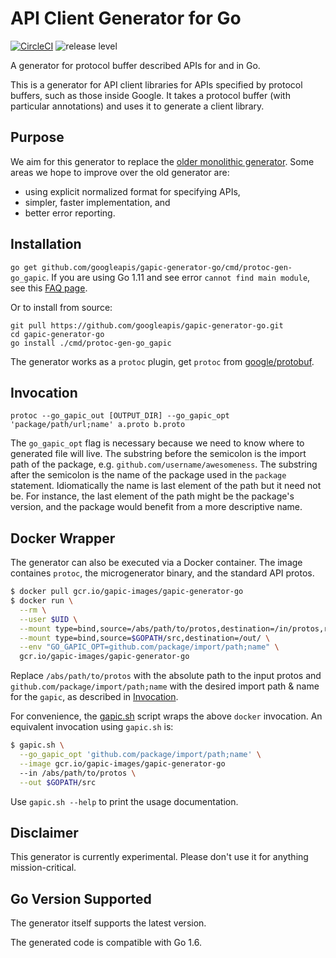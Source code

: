 API Client Generator for Go
===========================

[![CircleCI](https://circleci.com/gh/googleapis/gapic-generator-go.svg?style=svg)](https://circleci.com/gh/googleapis/gapic-generator-go) 
![release level](https://img.shields.io/badge/release%20level-%20beta-blue.svg)

A generator for protocol buffer described APIs for and in Go.

This is a generator for API client libraries for APIs specified by protocol buffers, such as those inside Google.
It takes a protocol buffer (with particular annotations) and uses it to generate a client library.

Purpose
-------
We aim for this generator to replace the [older monolithic generator](https://github.com/googleapis/gapic-generator).
Some areas we hope to improve over the old generator are:
- using explicit normalized format for specifying APIs,
- simpler, faster implementation, and
- better error reporting.

Installation
------------
`go get github.com/googleapis/gapic-generator-go/cmd/protoc-gen-go_gapic`.
If you are using Go 1.11 and see error `cannot find main module`, see this [FAQ page](https://github.com/golang/go/wiki/Modules#why-does-installing-a-tool-via-go-get-fail-with-error-cannot-find-main-module).

Or to install from source:
```
git pull https://github.com/googleapis/gapic-generator-go.git
cd gapic-generator-go
go install ./cmd/protoc-gen-go_gapic
```

The generator works as a `protoc` plugin, get `protoc` from [google/protobuf](https://github.com/protocolbuffers/protobuf).

Invocation
----------
`protoc --go_gapic_out [OUTPUT_DIR] --go_gapic_opt 'package/path/url;name' a.proto b.proto`

The `go_gapic_opt` flag is necessary because we need to know where to generated file will live.
The substring before the semicolon is the import path of the package, e.g. `github.com/username/awesomeness`.
The substring after the semicolon is the name of the package used in the `package` statement.
Idiomatically the name is last element of the path but it need not be.
For instance, the last element of the path might be the package's version, and the package would benefit
from a more descriptive name.

Docker Wrapper
--------------
The generator can also be executed via a Docker container. The image containes `protoc`, the microgenerator
binary, and the standard API protos.

```bash
$ docker pull gcr.io/gapic-images/gapic-generator-go
$ docker run \
  --rm \
  --user $UID \
  --mount type=bind,source=/abs/path/to/protos,destination=/in/protos,readonly \
  --mount type=bind,source=$GOPATH/src,destination=/out/ \
  --env "GO_GAPIC_OPT=github.com/package/import/path;name" \
  gcr.io/gapic-images/gapic-generator-go
```

Replace `/abs/path/to/protos` with the absolute path to the input protos and `github.com/package/import/path;name`
with the desired import path & name for the `gapic`, as described in [Invocation](#Invocation).

For convenience, the [gapic.sh](./gapic.sh) script wraps the above `docker` invocation.
An equivalent invocation using `gapic.sh` is:

```bash
$ gapic.sh \
  --go_gapic_opt 'github.com/package/import/path;name' \
  --image gcr.io/gapic-images/gapic-generator-go
  --in /abs/path/to/protos \
  --out $GOPATH/src
```

Use `gapic.sh --help` to print the usage documentation.

Disclaimer
----------
This generator is currently experimental. Please don't use it for anything mission-critical.

Go Version Supported
--------------------
The generator itself supports the latest version.

The generated code is compatible with Go 1.6.

